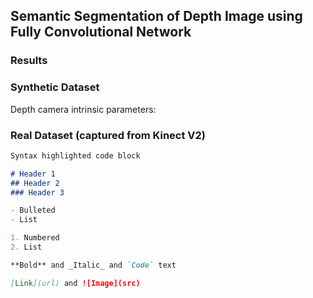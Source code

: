 ## Semantic Segmentation of Depth Image using Fully Convolutional Network

### Results


### Synthetic Dataset
Depth camera intrinsic parameters:

### Real Dataset (captured from Kinect V2)



```markdown
Syntax highlighted code block

# Header 1
## Header 2
### Header 3

- Bulleted
- List

1. Numbered
2. List

**Bold** and _Italic_ and `Code` text

[Link](url) and ![Image](src)
```
